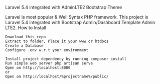 Laravel 5.4 integrated with AdminLTE2 Bootstrap Theme

Laravel is most popular & Well Syntax PHP framework. This project is Laravel 5.4 integrated with Bootstrap Admin/Dashboard Template Admin LTE2.
How to Install

    Download this repo
    Extract to folder, Place it your www or htdocs
    Create a Database
    Configure .env w.r.t your environment
    
    Install project dependency by running composer install
    Run simple web server php artisan serve
    Open on http://localhost:8000
    or
    Open on http://localhost/%projectname%/public/
